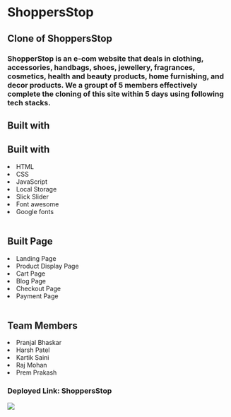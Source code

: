 <h1>ShoppersStop</h1>
<h2>Clone of ShoppersStop</h2>
<h3>ShopperStop is an e-com website that deals in clothing, accessories, handbags, shoes, jewellery, fragrances, cosmetics, health and beauty products, home furnishing, and decor products. We a groupt of 5 members effectively complete the cloning of this site within 5 days using following tech stacks.</h3>
<h2>Built with</h2>

<h2>Built with</h2>
<li>HTML</li>
<li>CSS</li>
<li>JavaScript</li>
<li>Local Storage</li>
<li>Slick Slider</li>
<li>Font awesome</li>
<li>Google fonts</li>
<br>
<h2>Built Page</h2>
<li>Landing Page</li>
<li>Product Display Page</li>
<li>Cart Page</li>
<li>Blog Page</li>
<li>Checkout Page</li>
<li>Payment Page</li>
<br>


<h2>Team Members</h2>
<li><a href="https://github.com/pranjalbhaskar-27" style="text-decoration:none" target="_blank">Pranjal Bhaskar</a></li>

<li><a href="https://github.com/Harsh244007"style="text-decoration:none" target="_blank">Harsh Patel</a></li>

<li><a href="https://github.com/Kartiksaini88"style="text-decoration:none" target="_blank">Kartik Saini</a></li>

<li><a href="https://github.com/rajmohanreddy774"style="text-decoration:none" target="_blank">Raj Mohan</a></li>

<li><a href="https://github.com/Premprakas7"style="text-decoration:none" target="_blank">Prem Prakash</a></li>


<h3>Deployed Link: <a href="https://shoppersdemo.netlify.app/" style="text-decoration:none" target="_blank">ShoppersStop</a></h3>
<img src="https://camo.githubusercontent.com/df62234e510cc4b0001ff822c005f81de34aa421f2a52111d4c187a24eb372a7/68747470733a2f2f7777772e62696e672e636f6d2f696d616765732f626c6f623f626369643d53344b68616f576f465273455841"/>
